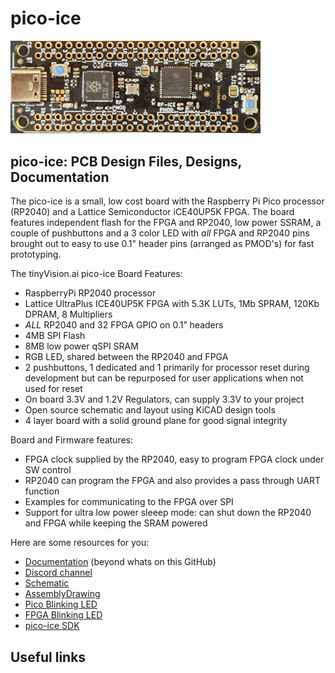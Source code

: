 # pico-ice

<img src="./Docs/pico-ice_v2_front.jpg" alt="pico-ice v2.0 Front" width="400"/>

## pico-ice: PCB Design Files, Designs, Documentation

The pico-ice is a small, low cost board with the Raspberry Pi Pico processor (RP2040) and a Lattice Semiconductor iCE40UP5K FPGA. The board features independent flash for the FPGA and RP2040, low power SSRAM, a couple of pushbuttons and a 3 color LED with _all_ FPGA and RP2040 pins brought out to easy to use 0.1" header pins (arranged as PMOD's) for fast prototyping.

The tinyVision.ai pico-ice Board Features:

* RaspberryPi RP2040 processor
* Lattice UltraPlus ICE40UP5K FPGA with 5.3K LUTs, 1Mb SPRAM, 120Kb DPRAM, 8 Multipliers
* _ALL_ RP2040 and 32 FPGA GPIO on 0.1” headers
* 4MB SPI Flash
* 8MB low power qSPI SRAM
* RGB LED, shared between the RP2040 and FPGA
* 2 pushbuttons, 1 dedicated and 1 primarily for processor reset during development but can be repurposed for user applications when not used for reset
* On board 3.3V and 1.2V Regulators, can supply 3.3V to your project
* Open source schematic and layout using KiCAD design tools
* 4 layer board with a solid ground plane for good signal integrity

Board and Firmware features:

* FPGA clock supplied by the RP2040, easy to program FPGA clock under SW control
* RP2040 can program the FPGA and also provides a pass through UART function
* Examples for communicating to the FPGA over SPI
* Support for ultra low power sleeep mode: can shut down the RP2040 and FPGA while keeping the SRAM powered


Here are some resources for you:
* [Documentation](https://pico-ice.readthedocs.io/) (beyond whats on this GitHub)
* [Discord channel](https://discord.gg/3qbXujE)
* [Schematic](./Board/Rev1/pico-ice.pdf)
* [AssemblyDrawing](./Board/Rev1/bom/ibom.html)
* [Pico Blinking LED]()
* [FPGA Blinking LED]()
* [pico-ice SDK](https://github.com/tinyvision-ai-inc/pico-ice-sdk)

## Useful links
